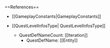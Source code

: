 ==References==
 * [[GameplayConstants|GameplayConstants]]

 * [[QuestLevelInfosType| QuestLevelInfosType]]
   * QuestDefNameCount: [[Iteration]]
     * QuestDefName: [[Entity]]

